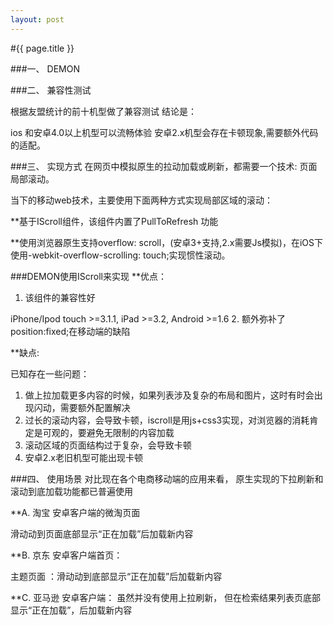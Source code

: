 ```yaml
---
layout: post
---
```

#{{ page.title }}


###一、	DEMON



###二、	兼容性测试
 
根据友盟统计的前十机型做了兼容测试
结论是：

ios 和安卓4.0以上机型可以流畅体验
安卓2.x机型会存在卡顿现象,需要额外代码的适配。

###三、	实现方式
在网页中模拟原生的拉动加载或刷新，都需要一个技术: 页面局部滚动。

当下的移动web技术，主要使用下面两种方式实现局部区域的滚动：

**基于IScroll组件，该组件内置了PullToRefresh 功能 

**使用浏览器原生支持overflow: scroll，(安卓3+支持,2.x需要Js模拟)，在iOS下使用-webkit-overflow-scrolling: touch;实现惯性滚动。

###DEMON使用IScroll来实现
**优点：
1.	该组件的兼容性好

iPhone/Ipod touch >=3.1.1,
iPad >=3.2,
Android >=1.6
2.	额外弥补了position:fixed;在移动端的缺陷

**缺点:

已知存在一些问题：
1.	做上拉加载更多内容的时候，如果列表涉及复杂的布局和图片，这时有时会出现闪动，需要额外配置解决
2.	过长的滚动内容，会导致卡顿，iscroll是用js+css3实现，对浏览器的消耗肯定是可观的，要避免无限制的内容加载
3.	滚动区域的页面结构过于复杂，会导致卡顿
4.	安卓2.x老旧机型可能出现卡顿

###四、	使用场景
对比现在各个电商移动端的应用来看，
原生实现的下拉刷新和滚动到底加载功能都已普遍使用

**A.	淘宝
安卓客户端的微淘页面
 
滑动动到页面底部显示“正在加载”后加载新内容

**B.	京东
安卓客户端首页：
 
主题页面 ：滑动动到底部显示“正在加载”后加载新内容

**C.	亚马逊
安卓客户端：
虽然并没有使用上拉刷新，
但在检索结果列表页底部显示“正在加载”，后加载新内容


